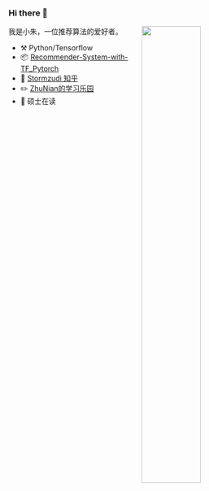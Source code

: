 ### Hi there 👋

[<img align="right" width="48%" src="https://github-readme-stats.vercel.app/api?username=Stormzudi&hide=prs&count_private=true&show_icons=false">](https://github.com/Stormzudi)


我是小朱，一位推荐算法的爱好者。

-   :hammer_and_pick: Python/Tensorflow
-   :package:  [Recommender-System-with-TF_Pytorch](https://github.com/Stormzudi/Recommender-System-with-TF_Pytorch)
-   :pencil: [Stormzudi 知乎](https://www.zhihu.com/people/zhu-di-79-47)
-   :pencil2: [ZhuNian的学习乐园](https://blog.csdn.net/qq_41709378)
-   :school: 硕士在读














<!--
**Stormzudi/Stormzudi** is a ✨ _special_ ✨ repository because its `README.md` (this file) appears on your GitHub profile.

Here are some ideas to get you started:

- 🔭 I’m currently working on ...
- 🌱 I’m currently learning ...
- 👯 I’m looking to collaborate on ...
- 🤔 I’m looking for help with ...
- 💬 Ask me about ...
- 📫 How to reach me: ...
- 😄 Pronouns: ...
- ⚡ Fun fact: ...
-->

